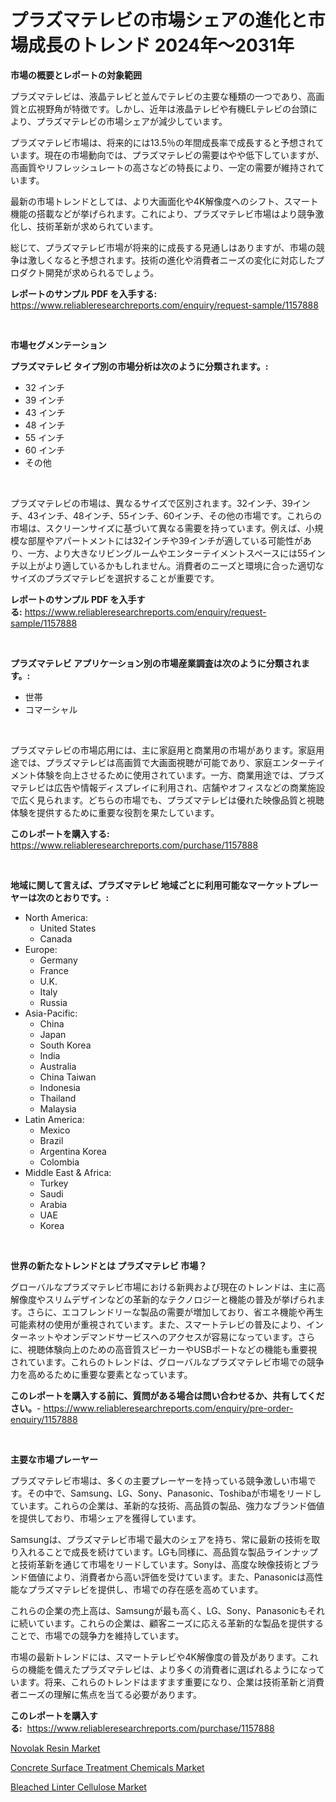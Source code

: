 <p><h1>プラズマテレビの市場シェアの進化と市場成長のトレンド 2024年〜2031年</h1></p><p><strong>市場の概要とレポートの対象範囲</strong></p>
<p><p>プラズマテレビは、液晶テレビと並んでテレビの主要な種類の一つであり、高画質と広視野角が特徴です。しかし、近年は液晶テレビや有機ELテレビの台頭により、プラズマテレビの市場シェアが減少しています。</p><p>プラズマテレビ市場は、将来的には13.5％の年間成長率で成長すると予想されています。現在の市場動向では、プラズマテレビの需要はやや低下していますが、高画質やリフレッシュレートの高さなどの特長により、一定の需要が維持されています。</p><p>最新の市場トレンドとしては、より大画面化や4K解像度へのシフト、スマート機能の搭載などが挙げられます。これにより、プラズマテレビ市場はより競争激化し、技術革新が求められています。</p><p>総じて、プラズマテレビ市場が将来的に成長する見通しはありますが、市場の競争は激しくなると予想されます。技術の進化や消費者ニーズの変化に対応したプロダクト開発が求められるでしょう。</p></p>
<p><strong>レポートのサンプル PDF を入手する:</strong> <a href="https://www.reliableresearchreports.com/enquiry/request-sample/1157888">https://www.reliableresearchreports.com/enquiry/request-sample/1157888</a></p>
<p>&nbsp;</p>
<p><strong>市場セグメンテーション</strong></p>
<p><strong>プラズマテレビ タイプ別の市場分析は次のように分類されます。:</strong></p>
<p><ul><li>32 インチ</li><li>39 インチ</li><li>43 インチ</li><li>48 インチ</li><li>55 インチ</li><li>60 インチ</li><li>その他</li></ul></p>
<p>&nbsp;</p>
<p><p>プラズマテレビの市場は、異なるサイズで区別されます。32インチ、39インチ、43インチ、48インチ、55インチ、60インチ、その他の市場です。これらの市場は、スクリーンサイズに基づいて異なる需要を持っています。例えば、小規模な部屋やアパートメントには32インチや39インチが適している可能性があり、一方、より大きなリビングルームやエンターテイメントスペースには55インチ以上がより適しているかもしれません。消費者のニーズと環境に合った適切なサイズのプラズマテレビを選択することが重要です。</p></p>
<p><strong>レポートのサンプル PDF を入手する:</strong>&nbsp;<a href="https://www.reliableresearchreports.com/enquiry/request-sample/1157888">https://www.reliableresearchreports.com/enquiry/request-sample/1157888</a></p>
<p>&nbsp;</p>
<p><strong> プラズマテレビ アプリケーション別の市場産業調査は次のように分類されます。:</strong></p>
<p><ul><li>世帯</li><li>コマーシャル</li></ul></p>
<p>&nbsp;</p>
<p><p>プラズマテレビの市場応用には、主に家庭用と商業用の市場があります。家庭用途では、プラズマテレビは高画質で大画面視聴が可能であり、家庭エンターテイメント体験を向上させるために使用されています。一方、商業用途では、プラズマテレビは広告や情報ディスプレイに利用され、店舗やオフィスなどの商業施設で広く見られます。どちらの市場でも、プラズマテレビは優れた映像品質と視聴体験を提供するために重要な役割を果たしています。</p></p>
<p><strong>このレポートを購入する:</strong>&nbsp; <a href="https://www.reliableresearchreports.com/purchase/1157888">https://www.reliableresearchreports.com/purchase/1157888</a></p>
<p>&nbsp;</p>
<p><strong>地域に関して言えば、プラズマテレビ 地域ごとに利用可能なマーケットプレーヤーは次のとおりです。:</strong></p>
<p><ul>
    <li>
        North America:
        <ul>
            <li>United States</li>
            <li>Canada</li>
        </ul>
    </li>
    <li>
        Europe:
        <ul>
            <li>Germany</li>
            <li>France</li>
            <li>U.K.</li>
            <li>Italy</li>
            <li>Russia</li>
        </ul>
    </li>
    <li>
        Asia-Pacific:
        <ul>
            <li>China</li>
            <li>Japan</li>
            <li>South Korea</li>
            <li>India</li>
            <li>Australia</li>
            <li>China Taiwan</li>
            <li>Indonesia</li>
            <li>Thailand</li>
            <li>Malaysia</li>
        </ul>
    </li>
    <li>
        Latin America:
        <ul>
            <li>Mexico</li>
            <li>Brazil</li>
            <li>Argentina Korea</li>
            <li>Colombia</li>
        </ul>
    </li>
    <li>
        Middle East & Africa:
        <ul>
            <li>Turkey</li>
            <li>Saudi</li>
            <li>Arabia</li>
            <li>UAE</li>
            <li>Korea</li>
        </ul>
    </li>
    </ul></p>
<p>&nbsp;</p>
<p><strong>世界の新たなトレンドとは プラズマテレビ 市場？</strong></p>
<p><p>グローバルなプラズマテレビ市場における新興および現在のトレンドは、主に高解像度やスリムデザインなどの革新的なテクノロジーと機能の普及が挙げられます。さらに、エコフレンドリーな製品の需要が増加しており、省エネ機能や再生可能素材の使用が重視されています。また、スマートテレビの普及により、インターネットやオンデマンドサービスへのアクセスが容易になっています。さらに、視聴体験向上のための高音質スピーカーやUSBポートなどの機能も重要視されています。これらのトレンドは、グローバルなプラズマテレビ市場での競争力を高めるために重要な要素となっています。</p></p>
<p><strong>このレポートを購入する前に、質問がある場合は問い合わせるか、共有してください。</strong>- <a href="https://www.reliableresearchreports.com/enquiry/pre-order-enquiry/1157888">https://www.reliableresearchreports.com/enquiry/pre-order-enquiry/1157888</a></p>
<p>&nbsp;</p>
<p><strong>主要な市場プレーヤー</strong></p>
<p><p>プラズマテレビ市場は、多くの主要プレーヤーを持っている競争激しい市場です。その中で、Samsung、LG、Sony、Panasonic、Toshibaが市場をリードしています。これらの企業は、革新的な技術、高品質の製品、強力なブランド価値を提供しており、市場シェアを獲得しています。</p><p>Samsungは、プラズマテレビ市場で最大のシェアを持ち、常に最新の技術を取り入れることで成長を続けています。LGも同様に、高品質な製品ラインナップと技術革新を通じて市場をリードしています。Sonyは、高度な映像技術とブランド価値により、消費者から高い評価を受けています。また、Panasonicは高性能なプラズマテレビを提供し、市場での存在感を高めています。</p><p>これらの企業の売上高は、Samsungが最も高く、LG、Sony、Panasonicもそれに続いています。これらの企業は、顧客ニーズに応える革新的な製品を提供することで、市場での競争力を維持しています。</p><p>市場の最新トレンドには、スマートテレビや4K解像度の普及があります。これらの機能を備えたプラズマテレビは、より多くの消費者に選ばれるようになっています。将来、これらのトレンドはますます重要になり、企業は技術革新と消費者ニーズの理解に焦点を当てる必要があります。</p></p>
<p><strong>このレポートを購入する:</strong>&nbsp;&nbsp;<a href="https://www.reliableresearchreports.com/purchase/1157888">https://www.reliableresearchreports.com/purchase/1157888</a></p>
<p><p><a href="https://github.com/bmorecock/Market-Research-Report-List-2/blob/main/novolak-resin-market.md">Novolak Resin Market</a></p><p><a href="https://github.com/yemakinde/Market-Research-Report-List-1/blob/main/concrete-surface-treatment-chemicals-market.md">Concrete Surface Treatment Chemicals Market</a></p><p><a href="https://github.com/jsmusil/Market-Research-Report-List-2/blob/main/bleached-linter-cellulose-market.md">Bleached Linter Cellulose Market</a></p></p>